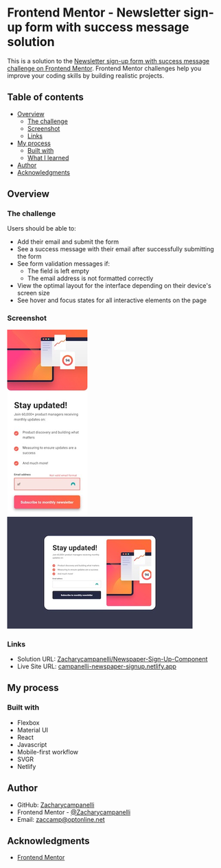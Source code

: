 # Frontend Mentor - Newsletter sign-up form with success message solution

This is a solution to the [Newsletter sign-up form with success message challenge on Frontend Mentor](https://www.frontendmentor.io/challenges/newsletter-signup-form-with-success-message-3FC1AZbNrv). Frontend Mentor challenges help you improve your coding skills by building realistic projects. 

## Table of contents

- [Overview](#overview)
  - [The challenge](#the-challenge)
  - [Screenshot](#screenshot)
  - [Links](#links)
- [My process](#my-process)
  - [Built with](#built-with)
  - [What I learned](#what-i-learned)
- [Author](#author)
- [Acknowledgments](#acknowledgments)

## Overview

### The challenge

Users should be able to:

- Add their email and submit the form
- See a success message with their email after successfully submitting the form
- See form validation messages if:
  - The field is left empty
  - The email address is not formatted correctly
- View the optimal layout for the interface depending on their device's screen size
- See hover and focus states for all interactive elements on the page

### Screenshot

![](./src/assets/images/Mobile.jpeg) 
![](./src/assets/images/Desktop.jpeg)


### Links

- Solution URL: [Zacharycampanelli/Newspaper-Sign-Up-Component](https://github.com/Zacharycampanelli/Newspaper-Sign-Up-Component)
- Live Site URL: [campanelli-newspaper-signup.netlify.app](https://campanelli-newspaper-signup.netlify.app/)

## My process

### Built with

- Flexbox
- Material UI
- React
- Javascript
- Mobile-first workflow
- SVGR
- Netlify

## Author

- GitHub: [Zacharycampanelli](https://github.com/Zacharycampanelli)  
- Frontend Mentor - [@Zacharycampanelli](https://www.frontendmentor.io/profile/Zacharycampanelli)
- Email: [zaccamp@optonline.net](mailto:zaccamp@optonline.net)


## Acknowledgments

- [Frontend Mentor](https://www.frontendmentor.io)